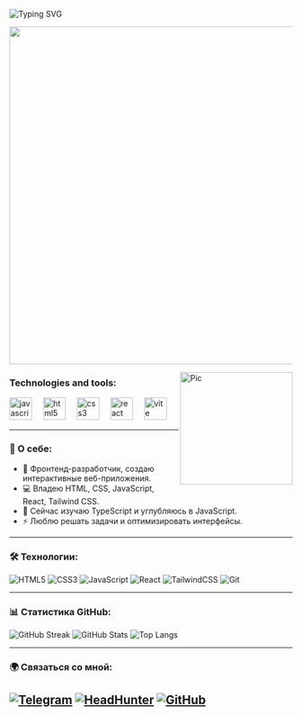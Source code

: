  ![Typing SVG](https://readme-typing-svg.demolab.com?font=Fira+Code&pause=1000&color=6793F7&width=435&lines=Hi👋%2C+everyone!+I'm+Michael.;Welcome+to+my+Github+profile!+)

<p align="center">
 
  <img src="https://i.pinimg.com/originals/90/70/32/9070324cdfc07c68d60eed0c39e77573.gif" width="600">
</p>


  <img src="https://i.pinimg.com/736x/ff/d6/8a/ffd68a8dcfe161385f57e1d39a9ea94b.jpg" alt="Pic" align="right" width="200">



### Technologies and tools:

<div align="left" p-50>
  <img src="https://cdn.jsdelivr.net/gh/devicons/devicon/icons/javascript/javascript-original.svg" height="40" alt="javascript logo"  />
  <img width="12" />
  <img src="https://cdn.jsdelivr.net/gh/devicons/devicon/icons/html5/html5-original.svg" height="40" alt="html5 logo"  />
  <img width="12" />
  <img src="https://cdn.jsdelivr.net/gh/devicons/devicon/icons/css3/css3-original.svg" height="40" alt="css3 logo"  />
  <img width="12" />
  <img src="https://cdn.jsdelivr.net/gh/devicons/devicon/icons/react/react-original.svg" height="40" alt="react logo"  />
  <img width="12" />
  <img src="https://skillicons.dev/icons?i=vite" height="40" alt="vite logo"  />
  <img width="12" />
</div>

---

### 🚀 О себе:
- 🎨 Фронтенд-разработчик, создаю интерактивные веб-приложения.
- 💻 Владею HTML, CSS, JavaScript, React, Tailwind CSS.
- 🌱 Сейчас изучаю TypeScript и углубляюсь в JavaScript.
- ⚡ Люблю решать задачи и оптимизировать интерфейсы.

---

### 🛠️ Технологии:

![HTML5](https://img.shields.io/badge/HTML5-%23E34F26.svg?style=for-the-badge&logo=html5&logoColor=white)
![CSS3](https://img.shields.io/badge/CSS3-%231572B6.svg?style=for-the-badge&logo=css3&logoColor=white)
![JavaScript](https://img.shields.io/badge/JavaScript-%23F7DF1E.svg?style=for-the-badge&logo=javascript&logoColor=black)
![React](https://img.shields.io/badge/React-%2361DAFB.svg?style=for-the-badge&logo=react&logoColor=black)
![TailwindCSS](https://img.shields.io/badge/TailwindCSS-%2306B6D4.svg?style=for-the-badge&logo=tailwind-css&logoColor=white)
![Git](https://img.shields.io/badge/Git-%23F05033.svg?style=for-the-badge&logo=git&logoColor=white)

---

### 📊 Статистика GitHub:
![GitHub Streak](https://github-readme-streak-stats.herokuapp.com/?user=darknesszxc&theme=radical)
![GitHub Stats](https://github-readme-stats.vercel.app/api?username=darknesszxc&show_icons=true&theme=radical)
![Top Langs](https://github-readme-stats.vercel.app/api/top-langs/?username=darknesszxc&layout=compact&theme=radical)

---

### 🌍 Связаться со мной:
[![Telegram](https://img.shields.io/badge/Telegram-26A5E4?style=for-the-badge&logo=telegram&logoColor=white)](https://t.me/darknesszxc)
[![HeadHunter](https://img.shields.io/badge/HeadHunter-990000?style=for-the-badge&logo=hh.ru&logoColor=white)](https://hh.ru/resume/7e5f8b19ff0d9731510039ed1f7a4a46484a6f)
[![GitHub](https://img.shields.io/badge/GitHub-181717?style=for-the-badge&logo=github&logoColor=white)](https://github.com/darknesszxc)
---



